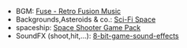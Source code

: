 - BGM: [Fuse - Retro Fusion Music](https://beepartz.itch.io/fuse-retro-fusion-music-loops)
- Backgrounds,Asteroids & co.: [Sci-Fi Space](https://aamatniekss.itch.io/sci-fi-space-background-set)
- spaceship: [Space Shooter Game Pack](https://artstore.itch.io/space-shooter-game-pack)
- SoundFX (shoot,hit,...): [8-bit-game-sound-effects](https://harvey656.itch.io/8-bit-game-sound-effects-collection)
